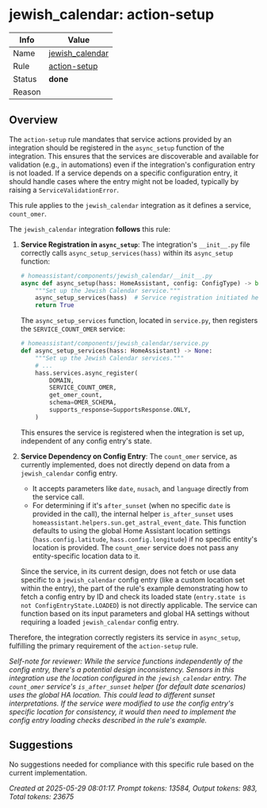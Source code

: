 # jewish_calendar: action-setup

| Info   | Value                                                                    |
|--------|--------------------------------------------------------------------------|
| Name   | [jewish_calendar](https://www.home-assistant.io/integrations/jewish_calendar/) |
| Rule   | [action-setup](https://developers.home-assistant.io/docs/core/integration-quality-scale/rules/action-setup)                                                     |
| Status | **done**                                                                 |
| Reason |                                                                          |

## Overview

The `action-setup` rule mandates that service actions provided by an integration should be registered in the `async_setup` function of the integration. This ensures that the services are discoverable and available for validation (e.g., in automations) even if the integration's configuration entry is not loaded. If a service depends on a specific configuration entry, it should handle cases where the entry might not be loaded, typically by raising a `ServiceValidationError`.

This rule applies to the `jewish_calendar` integration as it defines a service, `count_omer`.

The `jewish_calendar` integration **follows** this rule:

1.  **Service Registration in `async_setup`**:
    The integration's `__init__.py` file correctly calls `async_setup_services(hass)` within its `async_setup` function:
    ```python
    # homeassistant/components/jewish_calendar/__init__.py
    async def async_setup(hass: HomeAssistant, config: ConfigType) -> bool:
        """Set up the Jewish Calendar service."""
        async_setup_services(hass)  # Service registration initiated here
        return True
    ```
    The `async_setup_services` function, located in `service.py`, then registers the `SERVICE_COUNT_OMER` service:
    ```python
    # homeassistant/components/jewish_calendar/service.py
    def async_setup_services(hass: HomeAssistant) -> None:
        """Set up the Jewish Calendar services."""
        # ...
        hass.services.async_register(
            DOMAIN,
            SERVICE_COUNT_OMER,
            get_omer_count,
            schema=OMER_SCHEMA,
            supports_response=SupportsResponse.ONLY,
        )
    ```
    This ensures the service is registered when the integration is set up, independent of any config entry's state.

2.  **Service Dependency on Config Entry**:
    The `count_omer` service, as currently implemented, does not directly depend on data from a `jewish_calendar` config entry.
    *   It accepts parameters like `date`, `nusach`, and `language` directly from the service call.
    *   For determining if it's `after_sunset` (when no specific `date` is provided in the call), the internal helper `is_after_sunset` uses `homeassistant.helpers.sun.get_astral_event_date`. This function defaults to using the global Home Assistant location settings (`hass.config.latitude`, `hass.config.longitude`) if no specific entity's location is provided. The `count_omer` service does not pass any entity-specific location data to it.

    Since the service, in its current design, does not fetch or use data specific to a `jewish_calendar` config entry (like a custom location set within the entry), the part of the rule's example demonstrating how to fetch a config entry by ID and check its loaded state (`entry.state is not ConfigEntryState.LOADED`) is not directly applicable. The service can function based on its input parameters and global HA settings without requiring a loaded `jewish_calendar` config entry.

Therefore, the integration correctly registers its service in `async_setup`, fulfilling the primary requirement of the `action-setup` rule.

*Self-note for reviewer: While the service functions independently of the config entry, there's a potential design inconsistency. Sensors in this integration use the location configured in the `jewish_calendar` entry. The `count_omer` service's `is_after_sunset` helper (for default date scenarios) uses the global HA location. This could lead to different sunset interpretations. If the service were modified to use the config entry's specific location for consistency, it would then need to implement the config entry loading checks described in the rule's example.*

## Suggestions

No suggestions needed for compliance with this specific rule based on the current implementation.

_Created at 2025-05-29 08:01:17. Prompt tokens: 13584, Output tokens: 983, Total tokens: 23675_
